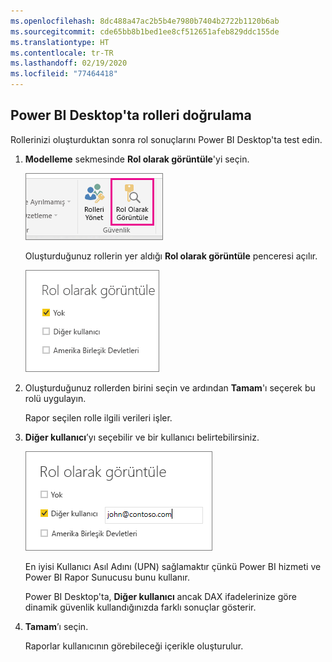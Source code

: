 ```yaml
---
ms.openlocfilehash: 8dc488a47ac2b5b4e7980b7404b2722b1120b6ab
ms.sourcegitcommit: cde65bb8b1bed1ee8cf512651afeb829ddc155de
ms.translationtype: HT
ms.contentlocale: tr-TR
ms.lasthandoff: 02/19/2020
ms.locfileid: "77464418"
---
```

## <a name="validate-the-roles-within-power-bi-desktop"></a>Power BI Desktop'ta rolleri doğrulama
Rollerinizi oluşturduktan sonra rol sonuçlarını Power BI Desktop'ta test edin.

1. **Modelleme** sekmesinde **Rol olarak görüntüle**'yi seçin. 

    ![Rol olarak görüntüle'yi seçin](./media/rls-desktop-view-as-roles/powerbi-desktop-rls-view-as-roles.png)

    Oluşturduğunuz rollerin yer aldığı **Rol olarak görüntüle** penceresi açılır.

    ![Rol olarak görüntüle penceresi](./media/rls-desktop-view-as-roles/powerbi-desktop-rls-view-as-roles-dialog.png)

3. Oluşturduğunuz rollerden birini seçin ve ardından **Tamam**'ı seçerek bu rolü uygulayın. 

   Rapor seçilen rolle ilgili verileri işler.

4. **Diğer kullanıcı**’yı seçebilir ve bir kullanıcı belirtebilirsiniz. 

    ![Diğer kullanıcı'yı seçin](./media/rls-desktop-view-as-roles/powerbi-desktop-rls-other-user.png)

   En iyisi Kullanıcı Asıl Adını (UPN) sağlamaktır çünkü Power BI hizmeti ve Power BI Rapor Sunucusu bunu kullanır.

   Power BI Desktop'ta, **Diğer kullanıcı** ancak DAX ifadelerinize göre dinamik güvenlik kullandığınızda farklı sonuçlar gösterir. 

5. **Tamam**’ı seçin. 

   Raporlar kullanıcının görebileceği içerikle oluşturulur.



